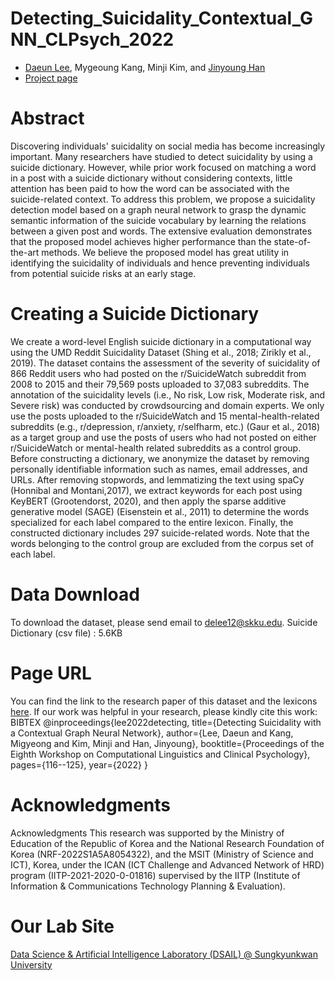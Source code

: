 # Detecting_Suicidality_Contextual_GNN_CLPsych_2022

- [Daeun Lee](https://sites.google.com/view/daeun-lee/about?authuser=0), Mygeoung Kang, Minji Kim, and [Jinyoung Han](https://sites.google.com/site/jyhantop/)
- [Project page](https://sites.google.com/view/daeun-lee/dataset/CLPsych2022?authuser=0)


# Abstract
Discovering individuals' suicidality on social media has become increasingly important. Many researchers have studied to detect suicidality by using a suicide dictionary. However, while prior work focused on matching a word in a post with a suicide dictionary without considering contexts, little attention has been paid to how the word can be associated with the suicide-related context. To address this problem, we propose a suicidality detection model based on a graph neural network to grasp the dynamic semantic information of the suicide vocabulary by learning the relations between a given post and words. The extensive evaluation demonstrates that the proposed model achieves higher performance than the state-of-the-art methods. We believe the proposed model has great utility in identifying the suicidality of individuals and hence preventing individuals from potential suicide risks at an early stage.
	
# Creating a Suicide Dictionary
We create a word-level English suicide dictionary in a computational way using the UMD Reddit Suicidality Dataset (Shing et al., 2018; Zirikly et al., 2019). The dataset contains the assessment of the severity of suicidality of 866 Reddit users who had posted on the r/SuicideWatch subreddit from 2008 to 2015 and their 79,569 posts uploaded to 37,083 subreddits. The annotation of the suicidality levels (i.e., No risk, Low risk, Moderate risk, and Severe risk) was conducted by crowdsourcing and domain experts. We only use the posts uploaded to the r/SuicideWatch and 15 mental-health-related subreddits (e.g., r/depression, r/anxiety, r/selfharm, etc.) (Gaur et al., 2018)  as a target group and use the posts of users who had not posted on either r/SuicideWatch or mental-health related subreddits as a control group. 
Before constructing a dictionary, we anonymize the dataset by removing personally identifiable information such as names, email addresses, and URLs. After removing stopwords, and lemmatizing the text using spaCy (Honnibal and Montani,2017), we extract keywords for each post using KeyBERT (Grootendorst, 2020), and then apply the sparse additive generative model (SAGE) (Eisenstein et al., 2011) to determine the words specialized for each label compared to the entire lexicon. Finally, the constructed dictionary includes 297 suicide-related words. Note that the words belonging to the control group are excluded from the corpus set of each label.  
	
  
# Data Download
To download the dataset, please send email to delee12@skku.edu.
Suicide Dictionary (csv file) : 5.6KB

# Page URL
You can find the link to the research paper of this dataset and the lexicons [here](https://aclanthology.org/2022.clpsych-1.10/
).  If our work was helpful in your research, please kindly cite this work:
BIBTEX
@inproceedings{lee2022detecting,
  title={Detecting Suicidality with a Contextual Graph Neural Network},
  author={Lee, Daeun and Kang, Migyeong and Kim, Minji and Han, Jinyoung},
  booktitle={Proceedings of the Eighth Workshop on Computational Linguistics and Clinical Psychology},
  pages={116--125},
  year={2022}
}


# Acknowledgments
Acknowledgments
This research was supported by the Ministry of Education of the Republic of Korea and the National Research Foundation of Korea (NRF-2022S1A5A8054322), and the MSIT (Ministry of Science and ICT), Korea, under the ICAN (ICT Challenge and Advanced Network of HRD) program (IITP-2021-2020-0-01816) supervised by the IITP (Institute of Information & Communications Technology Planning & Evaluation).

# Our Lab Site
[Data Science & Artificial Intelligence Laboratory (DSAIL) @ Sungkyunkwan University](https://sites.google.com/view/datasciencelab)
